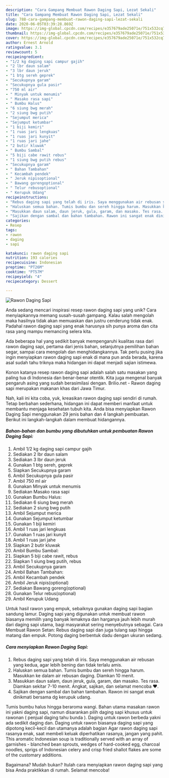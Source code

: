 ```yaml
---
description: "Cara Gampang Membuat Rawon Daging Sapi, Lezat Sekali"
title: "Cara Gampang Membuat Rawon Daging Sapi, Lezat Sekali"
slug: 788-cara-gampang-membuat-rawon-daging-sapi-lezat-sekali
date: 2020-06-05T03:39:28.869Z
image: https://img-global.cpcdn.com/recipes/e357679ade25071e/751x532cq70/rawon-daging-sapi-foto-resep-utama.jpg
thumbnail: https://img-global.cpcdn.com/recipes/e357679ade25071e/751x532cq70/rawon-daging-sapi-foto-resep-utama.jpg
cover: https://img-global.cpcdn.com/recipes/e357679ade25071e/751x532cq70/rawon-daging-sapi-foto-resep-utama.jpg
author: Ernest Arnold
ratingvalue: 3.1
reviewcount: 5
recipeingredient:
- "1/2 kg daging sapi campur gajih"
- "2 lbr daun salam"
- "3 lbr daun jeruk"
- "1 btg sereh geprek"
- "Secukupnya garam"
- "Secukupnya gula pasir"
- "750 ml air"
- " Minyak untuk menumis"
- " Masako rasa sapi"
- " Bumbu Halus"
- "6 siung bwg merah"
- "2 siung bwg putih"
- "Sejumput merica"
- "Sejumput ketumbar"
- "1 biji kemiri"
- "1 ruas jari lengkuas"
- "1 ruas jari kunyit"
- "1 ruas jari jahe"
- "2 butir kluwak"
- " Bumbu Sambal"
- "5 biji cabe rawit rebus"
- "1 siung bwg putih rebus"
- "Secukupnya garam"
- " Bahan Tambahan"
- " Kecambah pendek"
- " Jeruk nipisoptional"
- " Bawang gorengoptional"
- " Telur rebusoptional"
- " Kerupuk Udang"
recipeinstructions:
- "Rebus daging sapi yang telah di iris. Saya menggunakan air rebusan yang kedua, agar lebih bening dan tidak terlalu amis."
- "Haluskan semua bahan. Tumis bumbu dan sereh hingga harum. Masukkan ke dalam air rebusan daging. Diamkan 10 menit."
- "Masukkan daun salam, daun jeruk, gula, garam, dan masako. Tes rasa. Diamkan sekitar 7-10 menit. Angkat, sajikan, dan selamat mencoba ♥️."
- "Sajikan dengan sambal dan bahan tambahan. Rawon ini sangat enak dinikmati bersama dg kerupuk udang."
categories:
- Resep
tags:
- rawon
- daging
- sapi

katakunci: rawon daging sapi 
nutrition: 193 calories
recipecuisine: Indonesian
preptime: "PT26M"
cooktime: "PT57M"
recipeyield: "4"
recipecategory: Dessert

---
```



![Rawon Daging Sapi](https://img-global.cpcdn.com/recipes/e357679ade25071e/751x532cq70/rawon-daging-sapi-foto-resep-utama.jpg)

Anda sedang mencari inspirasi resep rawon daging sapi yang unik? Cara menyiapkannya memang susah-susah gampang. Kalau salah mengolah maka hasilnya tidak akan memuaskan dan justru cenderung tidak enak. Padahal rawon daging sapi yang enak harusnya sih punya aroma dan cita rasa yang mampu memancing selera kita.

Ada beberapa hal yang sedikit banyak mempengaruhi kualitas rasa dari rawon daging sapi, pertama dari jenis bahan, selanjutnya pemilihan bahan segar, sampai cara mengolah dan menghidangkannya. Tak perlu pusing jika ingin menyiapkan rawon daging sapi enak di mana pun anda berada, karena asal sudah tahu triknya maka hidangan ini dapat menjadi sajian istimewa.

Konon katanya resep rawon daging sapi adalah salah satu masakan yang paling tua di Indonesia dan benar-benar otentik. Kita juga mengenal banyak pengaruh asing yang sudah berasimilasi dengan. Brilio.net - Rawon daging sapi merupakan makanan khas dari Jawa Timur.


Nah, kali ini kita coba, yuk, kreasikan rawon daging sapi sendiri di rumah. Tetap berbahan sederhana, hidangan ini dapat memberi manfaat untuk membantu menjaga kesehatan tubuh kita. Anda bisa menyiapkan Rawon Daging Sapi menggunakan 29 jenis bahan dan 4 langkah pembuatan. Berikut ini langkah-langkah dalam membuat hidangannya.

<!--inarticleads1-->

##### Bahan-bahan dan bumbu yang dibutuhkan untuk pembuatan Rawon Daging Sapi:

1. Ambil 1/2 kg daging sapi campur gajih
1. Sediakan 2 lbr daun salam
1. Sediakan 3 lbr daun jeruk
1. Gunakan 1 btg sereh, geprek
1. Siapkan Secukupnya garam
1. Ambil Secukupnya gula pasir
1. Ambil 750 ml air
1. Gunakan  Minyak untuk menumis
1. Sediakan  Masako rasa sapi
1. Gunakan  Bumbu Halus:
1. Sediakan 6 siung bwg merah
1. Sediakan 2 siung bwg putih
1. Ambil Sejumput merica
1. Gunakan Sejumput ketumbar
1. Gunakan 1 biji kemiri
1. Ambil 1 ruas jari lengkuas
1. Gunakan 1 ruas jari kunyit
1. Ambil 1 ruas jari jahe
1. Siapkan 2 butir kluwak
1. Ambil  Bumbu Sambal:
1. Siapkan 5 biji cabe rawit, rebus
1. Siapkan 1 siung bwg putih, rebus
1. Ambil Secukupnya garam
1. Ambil  Bahan Tambahan:
1. Ambil  Kecambah pendek
1. Ambil  Jeruk nipis(optional)
1. Sediakan  Bawang goreng(optional)
1. Gunakan  Telur rebus(optional)
1. Ambil  Kerupuk Udang


Untuk hasil rawon yang empuk, sebaiknya gunakan daging sapi bagian sandung lamur. Daging sapi yang digunakan untuk membuat rawon biasanya memilih yang banyak lemaknya dan harganya jauh lebih murah dari daging sapi utama, bagi masyarakat sering menyebutnya sebagai. Cara Membuat Rawon Setan: Rebus daging sapi dan juga tulang sapi hingga matang dan empuk. Potong daging berbentuk dadu dengan ukuran sedang. 

<!--inarticleads2-->

##### Cara menyiapkan Rawon Daging Sapi:

1. Rebus daging sapi yang telah di iris. Saya menggunakan air rebusan yang kedua, agar lebih bening dan tidak terlalu amis.
1. Haluskan semua bahan. Tumis bumbu dan sereh hingga harum. Masukkan ke dalam air rebusan daging. Diamkan 10 menit.
1. Masukkan daun salam, daun jeruk, gula, garam, dan masako. Tes rasa. Diamkan sekitar 7-10 menit. Angkat, sajikan, dan selamat mencoba ♥️.
1. Sajikan dengan sambal dan bahan tambahan. Rawon ini sangat enak dinikmati bersama dg kerupuk udang.


Tumis bumbu halus hingga beraroma wangi. Bahan utama masakan rawon ini yakni daging sapi, namun disarankan pilih daging sapi khusus untuk rawonan ( penjual daging tahu bunda ). Daging untuk rawon berbeda yakni ada sedikit daging dan. Daging untuk rawon biasanya daging sapi yang dipotong kecil-kecil dan utamanya adalah bagian Agar rawon daging sapi rasanya enak, saat membeli keluak diperhatikan rasanya, jangan yang pahit. This aromatic Indonesian soup is traditionally served with an array of garnishes - blanched bean sprouts, wedges of hard-cooked egg, charcoal noodles, sprigs of Indonesian celery and crisp fried shallot flakes are some of the customary additions. 

Bagaimana? Mudah bukan? Itulah cara menyiapkan rawon daging sapi yang bisa Anda praktikkan di rumah. Selamat mencoba!
